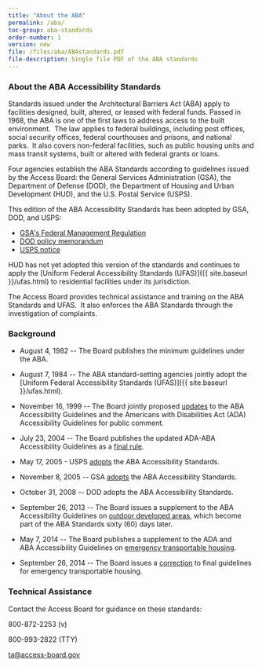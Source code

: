 ```yaml
---
title: "About the ABA"
permalink: /aba/
toc-group: aba-standards
order-number: 1
version: new
file: /files/aba/ABAstandards.pdf
file-description: Single file PDF of the ABA standards
---
```


### About the ABA Accessibility Standards

Standards issued under the Architectural Barriers Act (ABA) apply to facilities designed, built, altered, or leased with federal funds. Passed in 1968, the ABA is one of the first laws to address access to the built environment.  The law applies to federal buildings, including post offices, social security offices, federal courthouses and prisons, and national parks.  It also covers non-federal facilities, such as public housing units and mass transit systems, built or altered with federal grants or loans.

Four agencies establish the ABA Standards according to guidelines issued by the Access Board: the General Services Administration (GSA), the Department of Defense (DOD), the Department of Housing and Urban Development (HUD), and the U.S. Postal Service (USPS).

This edition of the ABA Accessibility Standards has been adopted by GSA, DOD, and USPS:

-   [GSA's Federal Management Regulation](https://www.gsa.gov/policy-regulations/regulations/federal-management-regulation-fmr?asset=119604#idtopicx2x71439)
-   [DOD policy memorandum](https://federalist-e3fba26d-2806-4f02-bf0e-89c97cfba93c.app.cloud.gov/site/atbcb/usab-uswds/aba/index.php?option=com_content&view=article&id=263&Itemid=1548)
-   [USPS notice](http://www.gpo.gov/fdsys/pkg/FR-2005-05-17/html/05-9745.htm)

HUD has not yet adopted this version of the standards and continues to apply the [Uniform Federal Accessibility Standards (UFAS)]({{ site.baseurl }}/ufas.html) to residential facilities under its jurisdiction.

The Access Board provides technical assistance and training on the ABA Standards and UFAS.  It also enforces the ABA Standards through the investigation of complaints.

### Background

- August 4, 1982 -- The Board publishes the minimum guidelines under the ABA. 

- August 7, 1984 -- The ABA standard-setting agencies jointly adopt the [Uniform Federal Accessibility Standards (UFAS)]({{ site.baseurl }}/ufas.html).

- November 16, 1999 -- The Board jointly proposed [updates](https://www.federalregister.gov/documents/1999/11/16/99-29250/americans-with-disabilities-act-ada-accessibility-guidelines-for-buildings-and-facilities) to the ABA Accessibility Guidelines and the Americans with Disabilities Act (ADA) Accessibility Guidelines for public comment.

- July 23, 2004 -- The Board publishes the updated ADA-ABA Accessibility Guidelines as a [final rule](https://www.federalregister.gov/documents/2004/07/23/04-16025/americans-with-disabilities-act-ada-accessibility-guidelines-for-buildings-and-facilities).

- May 17, 2005 - USPS [adopts](https://www.federalregister.gov/documents/2005/05/17/05-9745/usps-standards-for-facility-accessibility) the ABA Accessibility Standards.

- November 8, 2005 -- GSA [adopts](https://www.federalregister.gov/documents/2005/11/08/05-21644/federal-management-regulation-real-property-policies-update) the ABA Accessibility Standards.

- October 31, 2008 -- DOD adopts the ABA Accessibility Standards.

- September 26, 2013 -- The Board issues a supplement to the ABA Accessibility Guidelines on [outdoor developed areas](https://www.regulations.gov/document?D=ATBCB-2009-0006-0085), which become part of the ABA Standards sixty (60) days later.

- May 7, 2014 -- The Board publishes a supplement to the ADA and ABA Accessibility Guidelines on [emergency transportable housing](https://www.regulations.gov/document?D=ATBCB-2012-0004-0039).

- September 26, 2014 -- The Board issues a [correction](https://www.regulations.gov/document?D=ATBCB-2012-0004-0041) to final guidelines for emergency transportable housing.


### Technical Assistance

Contact the Access Board for guidance on these standards:

800-872-2253 (v)

800-993-2822 (TTY)

[ta@access-board.gov](mailto:ta@access-board.gov)
